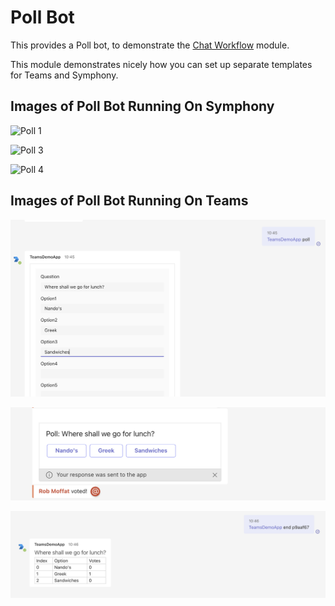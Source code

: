 # Poll Bot

This provides a Poll bot, to demonstrate the [Chat Workflow](../../libs/chat-workflow/README.md) module.

This module demonstrates nicely how you can set up separate templates for Teams and Symphony.

## Images of Poll Bot Running On Symphony

![Poll 1](images/poll1.png)

![Poll 3](images/poll3.png)

![Poll 4](images/poll4.png)

## Images of Poll Bot Running On Teams

![Poll 5](images/poll5.png)

![Poll 6](images/poll6.png)

![Poll 7](images/poll7.png)
